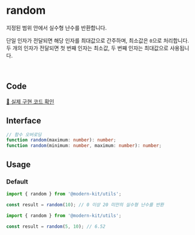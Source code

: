 # random

지정된 범위 안에서 실수형 난수를 반환합니다.

단일 인자가 전달되면 해당 인자를 최대값으로 간주하며, 최소값은 `0`으로 처리합니다.
두 개의 인자가 전달되면 첫 번째 인자는 최소값, 두 번째 인자는 최대값으로 사용됩니다.

<br />

## Code
[🔗 실제 구현 코드 확인](https://github.com/modern-agile-team/modern-kit/blob/main/packages/utils/src/math/random/index.ts)

## Interface
```ts title="typescript"
// 함수 오버로딩
function random(maximum: number): number;
function random(minimum: number, maximum: number): number;
```

## Usage


### Default

```ts title="typescript"
import { random } from '@modern-kit/utils';

const result = random(10); // 0 이상 20 미만의 실수형 난수를 반환
```

```ts title="typescript"
import { random } from '@modern-kit/utils';

const result = random(5, 10); // 6.52
```


